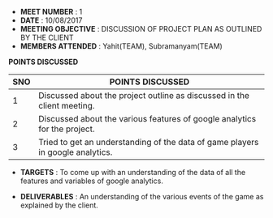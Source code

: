 * **MEET NUMBER** : 1
* **DATE** : 10/08/2017
* **MEETING OBJECTIVE** : DISCUSSION OF PROJECT PLAN AS OUTLINED BY THE CLIENT
* **MEMBERS ATTENDED** : Yahit(TEAM), Subramanyam(TEAM)

**POINTS DISCUSSED**

SNO | POINTS DISCUSSED
---- | ----
1 | Discussed about the project outline as discussed in the client meeting.
2 | Discussed about the various features of google analytics for the project.
3 | Tried to get an understanding of the data of game players in google analytics.

* **TARGETS** : To come up with an understanding of the data of all the features and variables of google analytics.

* **DELIVERABLES** : An understanding of the various events of the game as explained by the client. 
